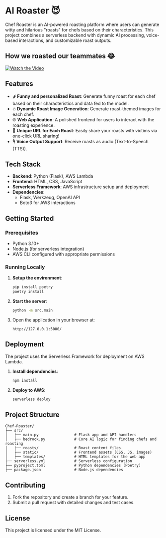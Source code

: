 # AI Roaster 😈

Chef Roaster is an AI-powered roasting platform where users can generate witty and hilarious "roasts" for chefs based on their characteristics. This project combines a serverless backend with dynamic AI processing, voice-based interactions, and customizable roast outputs.

## How we roasted our teammates 😂
[![Watch the Video](https://img.youtube.com/vi/example/0.jpg)](https://links.datachef.co/happy-2025-video)

## Features

- 🌶 **Funny and personalized Roast**: Generate funny roast for each chef based on their characteristics and data fed to the model.
- 🔥 **Dynamic Roast Image Generation**: Generate roast-themed images for each chef.
- 🌐 **Web Application**: A polished frontend for users to interact with the roasting experience.
- 🔗 **Unique URL for Each Roast**: Easily share your roasts with victims via one-click URL sharing!
- 🎙 **Voice Output Support**: Receive roasts as audio (Text-to-Speech (TTS)).


## Tech Stack

- **Backend**: Python (Flask), AWS Lambda
- **Frontend**: HTML, CSS, JavaScript
- **Serverless Framework**: AWS infrastructure setup and deployment
- **Dependencies**:
  - Flask, Werkzeug, OpenAI API
  - Boto3 for AWS interactions

## Getting Started

### Prerequisites

- Python 3.10+
- Node.js (for serverless integration)
- AWS CLI configured with appropriate permissions

### Running Locally

1. **Setup the environment**:
   ```bash
   pip install poetry
   poetry install
   ```
2. **Start the server**:
   ```bash
   python -m src.main
   ```
3. Open the application in your browser at:
   ```
   http://127.0.0.1:5000/
   ```

## Deployment

The project uses the Serverless Framework for deployment on AWS Lambda.

1. **Install dependencies**:
   ```bash
   npm install
   ```
2. **Deploy to AWS**:
   ```bash
   serverless deploy
   ```

## Project Structure

```
Chef-Roaster/
├── src/
│   ├── main.py                # Flask app and API handlers
│   ├── bedrock.py             # Core AI logic for finding chefs and roasting
│   ├── roasts/                # Roast content files
│   ├── static/                # Frontend assets (CSS, JS, images)
│   ├── templates/             # HTML templates for the web app
├── serverless.yml             # Serverless configuration
├── pyproject.toml             # Python dependencies (Poetry)
├── package.json               # Node.js dependencies
```

## Contributing

1. Fork the repository and create a branch for your feature.
2. Submit a pull request with detailed changes and test cases.

## License

This project is licensed under the MIT License.
